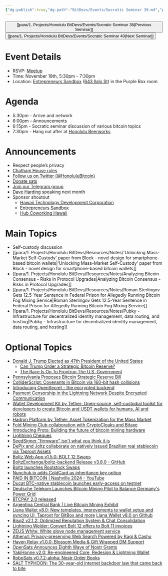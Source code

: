 ```yaml
---
{"dg-publish":true,"dg-path":"BitDevs/Events/Socratic Seminar 39.md","permalink":"/bit-devs/events/socratic-seminar-39/","title":"Socratic Seminar 39","tags":["bitdevs","bitcoin","resource","socratic-39"],"noteIcon":"3","created":"2024-11-05T15:43:39.899-10:00","updated":"2024-11-14T22:11:06.151-10:00"}
---
```




<button class="obsidian-button previous-seminar">[[para/1. Projects/Honolulu BitDevs/Events/Socratic Seminar 38\|Previous Seminar]]</button> <button class="obsidian-button next-seminar">[[para/1. Projects/Honolulu BitDevs/Events/Socratic Seminar 40\|Next Seminar]]</button>

# Event Details

- RSVP: [Meetup](https://www.meetup.com/honolulu-bitdevs/events/304408135/)
- Time: November 18th, 5:30pm - 7:30pm
- Location: [Entrepreneurs Sandbox](https://sandboxhawaii.org/) ([643 Ilalo St](https://goo.gl/maps/3Zj38htV13iUn4dcA)) in the Purple Box room

# Agenda

- 5:30pm - Arrive and network  
- 6:00pm - Announcements
- 6:15pm - Socratic seminar discussion of various bitcoin topics
- 7:30pm - Hang out after at [Honolulu Beerworks](https://www.honolulubeerworks.com/)

# Announcements

- Respect people’s privacy
- [Chatham House rules](https://www.chathamhouse.org/about-us/chatham-house-rule)
- [Follow us on Twitter (@HonoluluBitcoin)](https://twitter.com/HonoluluBitcoin)
- [Donate sats](https://checkout.opennode.com/p/5dea6b7a-d33c-4fda-b54c-98f092814c7d)
- [Join our Telegram group](https://t.me/+Ho8M3ZAFmC5mY2Mx)
- [Dave Harding](https://dtrt.org/) speaking next month
- Sponsor shoutout
	- [Hawaii Technology Development Corporation](https://www.htdc.org/about/)
	- [Entrepreneurs Sandbox](https://sandboxhawaii.org/)
	- [Hub Coworking Hawaii](https://hubcoworkinghi.com/)

# Main Topics

- Self-custody discussion
- [[para/1. Projects/Honolulu BitDevs/Resources/Notes/'Unlocking Mass-Market Self-Custody' paper from Block - novel design for smartphone-based bitcoin wallets\|'Unlocking Mass-Market Self-Custody' paper from Block - novel design for smartphone-based bitcoin wallets]]
- [[para/1. Projects/Honolulu BitDevs/Resources/Notes/Analyzing Bitcoin Consensus - Risks in Protocol Upgrades\|Analyzing Bitcoin Consensus - Risks in Protocol Upgrades]]
- [[para/1. Projects/Honolulu BitDevs/Resources/Notes/Roman Sterlingov Gets 12.5-Year Sentence in Federal Prison for Allegedly Running Bitcoin Fog Mixing Service\|Roman Sterlingov Gets 12.5-Year Sentence in Federal Prison for Allegedly Running Bitcoin Fog Mixing Service]]
- [[para/1. Projects/Honolulu BitDevs/Resources/Notes/Pubky - Infrastructure for decentralized identity management, data routing, and hosting\|Pubky - Infrastructure for decentralized identity management, data routing, and hosting]]

# Optional Topics

- [Donald J. Trump Elected as 47th President of the United States](https://www.nobsbitcoin.com/donald-j-trump-elected-as-47th-president-of-the-united-states/)
	- [Can Trump Order a Strategic Bitcoin Reserve?](https://www.btcpolicy.org/articles/can-trump-order-a-strategic-bitcoin-reserve)
	- [The Race Is On To Frontrun The U.S. Government](https://bitcoinmagazine.com/markets/the-us-wants-to-buy-bitcoin-will-other-countries-do-it-first)
- [Pennsylvania Proposes Bitcoin Strategic Reserve Bill](https://www.tftc.io/pennsylvania-bitcoin-strategic-reserve-bill/) 
- [ColliderScript: Covenants in Bitcoin via 160-bit hash collisions](https://colliderscript.co/colliderscript.pdf)
- [Introducing OpenSecret - the encrypted backend](https://blog.opensecret.cloud/introducing-opensecret/)
- [Payment Censorship in the Lightning Network Despite Encrypted Communication](https://drops.dagstuhl.de/entities/document/10.4230/LIPIcs.AFT.2024.12)
- [Wallet Development Kit by Tether: Open-source, self-custodial toolkit for developers to create Bitcoin and USDT wallets for humans, AI and robots](https://wallet.tether.io/) 
- [Hadron Platform by Tether: Asset Tokenization for the Mass Market](https://tether.io/news/hadron-by-tether-platform-brings-simplified-asset-tokenization-to-the-mass-market/)
- [Fold Mining Club collaboration with CryptoCloaks and Bitaxe](https://blog.foldapp.com/fold-mining-club/)
- [Introducing Proto: Building the future of bitcoin mining hardware](https://www.mining.build/blog/introducing-proto-building-the-future-of-bitcoin-mining-hardware-2/)
- [Lightning Cheques](https://delvingbitcoin.org/t/lightning-cheques/1162)
- [SeedSigner "firmware" isn't what you think it is](https://gist.github.com/kdmukai/e270dd1c7b53b8daea4a9fc1ac89847c)
- [DePix and Joltz collaborate on natively issued Brazilian real stablecoin via Taproot Assets](https://x.com/hmichellerose/status/1854940512861475148) 
- [Boltz Web App v1.5.0: BOLT 12 Swaps](https://www.nobsbitcoin.com/boltz-web-app-v1-5-0/)
- [BoltzExchange/boltz-backend Release v3.8.0 - GitHub](https://github.com/BoltzExchange/boltz-backend/releases/tag/v3.8.0) 
- [Boltz launches Rootstock Swaps](https://blog.boltz.exchange/p/hello-rootstock-swaps)
- [Nunchuk.io adds ColdCard as inheritance key option](https://nunchuk.io/blog/coldcard-inheritance-key)
- [PAID IN BITCOIN | Nashville 2024 - YouTube](https://youtu.be/Rdd2SlBLRfU?feature=shared)
- [Ducat BTC-native stablecoin launches early-access on testnet](https://docs.ducatprotocol.com/) 
- [Deutsche Telekom Launches Bitcoin Mining Pilot to Balance Germany's Power Grid](https://www.nobsbitcoin.com/deutsche-telekom-launches-bitcoin-mining-pilot-to-balance-germanys-power-grid/)
- [BTCPAY 2.0 released](https://njump.me/nevent1qqswn7777tyj706e2zh7jg0puls67tydarugyr48yrjmaudhtw5jrdgpzemhxue69uhhyetvv9ujumn0wd68ytnzv9hxgq3q55m2k8ml8sqn8w4dhh689vdv0t2twa8dgvkpnzfggxf4wfughjsqnmrc7a) 
- [Argentina Central Bank | Live Bitcoin Mining Exhibit](https://bitcoinnews.com/adoption/argentina-central-bank-bitcoin-mining/)
- [Liana Wallet v8.0: New templates, improvements to wallet setup and syncing UI, Taproot for BitBox and more](https://wizardsardine.com/blog/liana-8.0-release/) [Liana Wallet v8.0 on Github](https://github.com/wizardsardine/liana/releases/tag/v8.0) 
- [Bisq2 v2.1.2: Optimized Reputation System & Chat Consolidation](https://www.nobsbitcoin.com/bisq2-v2-1-2/)
- [Lightning Welder: Convert Bolt 12 offers to Bolt 11 invoices](https://alexlwn123.github.io/Lightning-Welder/)
- [ZEUS White: White glove node management service](https://blog.zeusln.com/introducing-zeus-white/)
- [Athenut: Privacy-preserving Web Search Powered by Kagi & Cashu](https://www.nobsbitcoin.com/athenut-privacy-preserving-web-search-powered-by-kagi-cashu/)
- [Haven Relay v1.0.0: Blossom Media & Gift Wrapped DM Support](https://www.nobsbitcoin.com/haven-relay-v1-0-0/) 
- [OpenSats Announces Eighth Wave of Nostr Grants](https://www.nobsbitcoin.com/opensats-announces-eight-wave-of-nostr-grants/)
- [YakiHonne v2.0: Re-engineered Core, Redesign & Lightning Wallet](https://www.nobsbitcoin.com/yakihonne-v2-0/)
- [RoboSats v0.7.2-alpha: Nostr Order Books](https://www.nobsbitcoin.com/robosats-v0-7-2-alpha/)
- [SALT TYPHOON: The 30-year-old internet backdoor law that came back to bite](https://techcrunch.com/2024/10/07/the-30-year-old-internet-backdoor-law-that-came-back-to-bite/)

